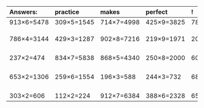 | Answers: | practice | makes | perfect | ! |
| :--- | :--- | :--- | :--- | :--- |
| 913×6=5478 | 309×5=1545 | 714×7=4998 | 425×9=3825 | 780×7=5460 | 
|   |   |   |   |   | 
|   |   |   |   |   | 
|   |   |   |   |   | 
| 786×4=3144 | 429×3=1287 | 902×8=7216 | 219×9=1971 | 209×4=836 | 
|   |   |   |   |   | 
|   |   |   |   |   | 
|   |   |   |   |   | 
|   |   |   |   |   | 
| 237×2=474 | 834×7=5838 | 868×5=4340 | 250×8=2000 | 608×5=3040 | 
|   |   |   |   |   | 
|   |   |   |   |   | 
|   |   |   |   |   | 
|   |   |   |   |   | 
| 653×2=1306 | 259×6=1554 | 196×3=588 | 244×3=732 | 686×9=6174 | 
|   |   |   |   |   | 
|   |   |   |   |   | 
|   |   |   |   |   | 
|   |   |   |   |   | 
| 303×2=606 | 112×2=224 | 912×7=6384 | 388×6=2328 | 652×5=3260 | 
